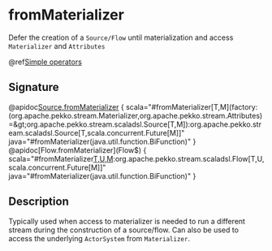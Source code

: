 # fromMaterializer

Defer the creation of a `Source/Flow` until materialization and access `Materializer` and `Attributes`

@ref[Simple operators](../index.md#simple-operators)

## Signature

@apidoc[Source.fromMaterializer](Source$) { scala="#fromMaterializer[T,M](factory:(org.apache.pekko.stream.Materializer,org.apache.pekko.stream.Attributes)=&gt;org.apache.pekko.stream.scaladsl.Source[T,M]):org.apache.pekko.stream.scaladsl.Source[T,scala.concurrent.Future[M]]" java="#fromMaterializer(java.util.function.BiFunction)" }
@apidoc[Flow.fromMaterializer](Flow$) { scala="#fromMaterializer[T,U,M](factory:(org.apache.pekko.stream.Materializer,org.apache.pekko.stream.Attributes)=&gt;org.apache.pekko.stream.scaladsl.Flow[T,U,M]):org.apache.pekko.stream.scaladsl.Flow[T,U,scala.concurrent.Future[M]]" java="#fromMaterializer(java.util.function.BiFunction)" }


## Description

Typically used when access to materializer is needed to run a different stream during the construction of a source/flow.
Can also be used to access the underlying `ActorSystem` from `Materializer`.

